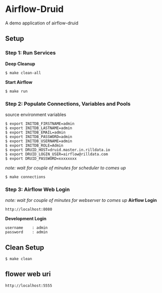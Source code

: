 
# Airflow-Druid
A demo application of airflow-druid

## Setup

### Step 1: Run Services

**Deep Cleanup**
```
$ make clean-all
```

**Start Airflow**
```
$ make run
```

### Step 2: Populate Connections, Variables and Pools
source environment variables
```
$ export INITDB_FIRSTNAME=admin
$ export INITDB_LASTNAME=admin
$ export INITDB_EMAIL=admin
$ export INITDB_PASSWORD=admin
$ export INITDB_USERNAME=admin
$ export INITDB_ROLE=Admin
$ export DRUID_HOST=druid.master.in.rilldata.io
$ export DRUID_LOGIN_USER=airflow@rilldata.com
$ export DRUID_PASSWORD=xxxxxxxx
```
_note: wait for couple of minutes for scheduler to comes up_
```
$ make connections
```

### Step 3: Airflow Web Login
_note: wait for couple of minutes for webserver to comes up_
**Airflow Login**
```
http://localhost:8080
```

**Development Login**
```
username	: admin
password	: admin
```

## Clean Setup

```
$ make clean
```

## flower web uri

```
http://localhost:5555
```
